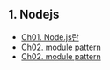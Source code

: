 ## 1. Nodejs  
  - [Ch01. Node.js란](./ch01-Nodejs#1nodejs)  
  - [Ch02. module pattern](./ch02-module-pattern#1모듈패턴)  
  - [Ch02. module pattern](./ch03-npm#1npm)